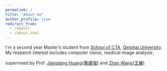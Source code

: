 ```yaml
---
permalink: /
title: "About me"
author_profile: true
redirect_from: 
  - /about/
  - /about.html
---
```



I'm a second year Master’s student from [School of CTA](https://cs.qhu.edu.cn/), [Qinghai University](https://www.qhu.edu.cn/). My research interest includes computer vision, medical image analysis.

supervised by Prof. [Jianqiang Huang(黄建强)](https://www.qhu-hdacp.cn/hjq.html) and [Zhan Wang(王展)](https://www.qhuah.com/html/2748691352.html)
